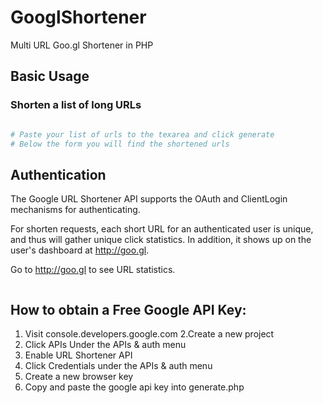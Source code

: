 # GooglShortener

Multi URL Goo.gl Shortener in PHP

## Basic Usage

### Shorten a list of long URLs

``` php

# Paste your list of urls to the texarea and click generate
# Below the form you will find the shortened urls

```
## Authentication

The Google URL Shortener API supports the OAuth and ClientLogin mechanisms for authenticating.

For shorten requests, each short URL for an authenticated user is unique, and thus will gather unique click statistics. In addition, it shows up on the user's dashboard at http://goo.gl.

Go to http://goo.gl to see URL statistics.

```

```
## How to obtain a Free Google API Key:

1. Visit console.developers.google.com
2.Create a new project
3. Click APIs Under the APIs & auth menu
4. Enable URL Shortener API
5. Click Credentials under the APIs & auth menu
6. Create a new browser key
7. Copy and paste the google api key into generate.php
```
